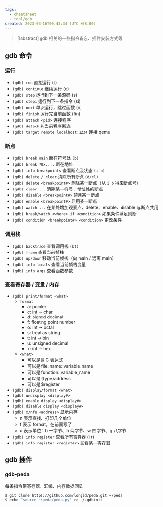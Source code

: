```yaml
---
tags:
  - cheatsheet
  - tool/gdb
created: 2023-03-16T00:43:34 (UTC +08:00)
---
```


> [!abstract]
> gdb 相关的一些指令备忘、插件安装方式等


## gdb 命令

### 运行

- `(gdb) run` 直接运行 (r)
- `(gdb) continue` 继续运行 (c)
- `(gdb) step` 运行到下一条源码 (s)
- `(gdb) stepi` 运行到下一条指令 (si)
- `(gdb) next` 单步运行，跳过函数 (n)
- `(gdb) finish` 运行完当前函数 (fin)
- `(gdb) attach <pid>` 连接程序
- `(gdb) detach` 从当前程序断连
- `(gdb) target remote localhost:1234` 连接 qemu

### 断点

- `(gdb) break main` 断在符号处 `(b)`
- `(gdb) break *0x....` 断在地址
- `(gdb) info breakpoints` 查看断点及状态 `(i b)`
- `(gdb) delete / clear` 清除所有断点 `(d/cl)`
- `(gdb) delete <breakpoint#>` 删除某一断点（从 `i b` 得来断点号）
- `(gdb) clear ...` 清除某一符号、地址处的断点
- `(gdb) disable <breakpoint#>` 禁用某一断点
- `(gdb) enable <breakpoint#>` 启用某一断点
- `(gdb) watch ...` 在某处增加观察点，delete、enable、disable 与断点共用
- `(gdb) break/watch <where> if <condition>` 如果条件满足则断
- `(gdb) condition <breakpoint#> <condition>` 更改条件

### 调用栈

- `(gdb) backtrace` 查看调用栈 `(bt)`
- `(gdb) frame` 查看当前帧栈
- `(gdb) up/down` 移动当前帧栈（向 main / 远离 main）
- `(gdb) info locals` 查看当前帧栈变量
- `(gdb) info args` 查看函数参数

### 查看寄存器 / 变量 / 内存

- `(gdb) print/format <what>`
    - `format`
        - a: pointer
        - c: int -> char
        - d: signed decimal
        - f: floating point number
        - o: int -> octal
        - s: treat as string
        - t: int -> bin
        - u: unsigned decimal
        - x: int -> hex
    - `<what>`
        - 可以是类 C 表达式
        - 可以是 file_name::variable_name
        - 可以是 function::variable_name
        - 可以是 {type}address
        - 可以是 $register
- `(gdb) display/format <what>`
- `(gdb) undisplay <display#>`
- `(gdb) enable display <display#>`
- `(gdb) disable display <display#>`
- `(gdb) x/nfu <address>` 显示内存
    - n 表示查找、打印几个单位
    - f 表示 format，在前面写了
    - u 表示单位：b 一字节、h 两字节、w 四字节、g 八字节
- `(gdb) info register` 查看所有寄存器 (i r)
- `(gdb) info register <register>` 查看某一寄存器

## gdb 插件

### gdb-peda

每条指令带寄存器、汇编、内存数据回显
```sh
$ git clone https://github.com/longld/peda.git ~/peda
$ echo "source ~/peda/peda.py" >> ~/.gdbinit
```



